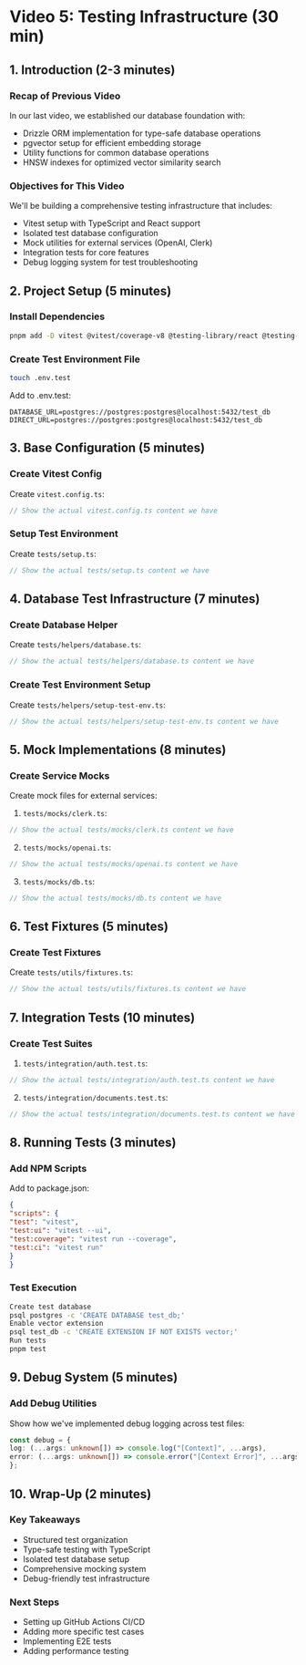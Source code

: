 # Video 5: Testing Infrastructure (30 min)

## 1. Introduction (2-3 minutes)

### Recap of Previous Video
In our last video, we established our database foundation with:
- Drizzle ORM implementation for type-safe database operations
- pgvector setup for efficient embedding storage
- Utility functions for common database operations
- HNSW indexes for optimized vector similarity search

### Objectives for This Video
We'll be building a comprehensive testing infrastructure that includes:
- Vitest setup with TypeScript and React support
- Isolated test database configuration
- Mock utilities for external services (OpenAI, Clerk)
- Integration tests for core features
- Debug logging system for test troubleshooting

## 2. Project Setup (5 minutes)

### Install Dependencies

```bash
pnpm add -D vitest @vitest/coverage-v8 @testing-library/react @testing-library/user-event @testing-library/jest-dom @vitejs/plugin-react jsdom
```


### Create Test Environment File

```bash
touch .env.test
```


Add to .env.test:

```env
DATABASE_URL=postgres://postgres:postgres@localhost:5432/test_db
DIRECT_URL=postgres://postgres:postgres@localhost:5432/test_db
```

## 3. Base Configuration (5 minutes)

### Create Vitest Config
Create `vitest.config.ts`:

```typescript
// Show the actual vitest.config.ts content we have
```


### Setup Test Environment
Create `tests/setup.ts`:

```typescript
// Show the actual tests/setup.ts content we have
```

## 4. Database Test Infrastructure (7 minutes)

### Create Database Helper
Create `tests/helpers/database.ts`:

```typescript
// Show the actual tests/helpers/database.ts content we have
```

### Create Test Environment Setup
Create `tests/helpers/setup-test-env.ts`:

```typescript
// Show the actual tests/helpers/setup-test-env.ts content we have
```

## 5. Mock Implementations (8 minutes)

### Create Service Mocks
Create mock files for external services:

1. `tests/mocks/clerk.ts`:
```typescript
// Show the actual tests/mocks/clerk.ts content we have
```

2. `tests/mocks/openai.ts`:
```typescript
// Show the actual tests/mocks/openai.ts content we have
```

3. `tests/mocks/db.ts`:
```typescript
// Show the actual tests/mocks/db.ts content we have
```


## 6. Test Fixtures (5 minutes)

### Create Test Fixtures
Create `tests/utils/fixtures.ts`:

```typescript
// Show the actual tests/utils/fixtures.ts content we have
```


## 7. Integration Tests (10 minutes)

### Create Test Suites

1. `tests/integration/auth.test.ts`:

```typescript
// Show the actual tests/integration/auth.test.ts content we have
```


2. `tests/integration/documents.test.ts`:

```typescript
// Show the actual tests/integration/documents.test.ts content we have
```


## 8. Running Tests (3 minutes)

### Add NPM Scripts
Add to package.json:

```json
{
"scripts": {
"test": "vitest",
"test:ui": "vitest --ui",
"test:coverage": "vitest run --coverage",
"test:ci": "vitest run"
}
}
```


### Test Execution

```bash
Create test database
psql postgres -c 'CREATE DATABASE test_db;'
Enable vector extension
psql test_db -c 'CREATE EXTENSION IF NOT EXISTS vector;'
Run tests
pnpm test
```


## 9. Debug System (5 minutes)

### Add Debug Utilities
Show how we've implemented debug logging across test files:

```typescript
const debug = {
log: (...args: unknown[]) => console.log("[Context]", ...args),
error: (...args: unknown[]) => console.error("[Context Error]", ...args),
};
```


## 10. Wrap-Up (2 minutes)

### Key Takeaways
- Structured test organization
- Type-safe testing with TypeScript
- Isolated test database setup
- Comprehensive mocking system
- Debug-friendly test infrastructure

### Next Steps
- Setting up GitHub Actions CI/CD
- Adding more specific test cases
- Implementing E2E tests
- Adding performance testing


